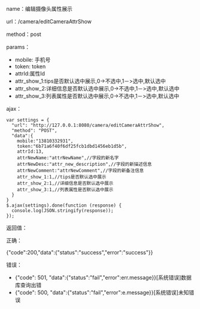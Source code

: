 name：编辑摄像头属性展示

url：/camera/editCameraAttrShow

method：post

params：

* mobile: 手机号
* token: token
* attrId:属性Id
* attr_show_1:tips是否默认选中展示,0->不选中,1－>选中,默认选中
* attr_show_2:详细信息是否默认选中展示,0->不选中,1－>选中,默认选中
* attr_show_3:列表属性是否默认选中展示,0->不选中,1－>选中,默认选中

ajax：

```
var settings = {
  "url": "http://127.0.0.1:8080/camera/editCameraAttrShow",
  "method": "POST",
  "data":{
    mobile:"13810332931",
    token:"6b71a6f40f6df25fcb1dbd1456eb1d5b",
    attrId:13,
    attrNewName:"attrNewName",//字段的新名字
    attrNewDesc:"attr_new_description",//字段的新描述信息
    attrNewComment:"attrNewComment",//字段的新备注信息
    attr_show_1:1,//tips是否默认选中展示
    attr_show_2:1,//详细信息是否默认选中展示
    attr_show_3:1,//列表属性是否默认选中展示
  }
}
$.ajax(settings).done(function (response) {
  console.log(JSON.stringify(response));
});
```

返回值：

正确：

{"code":200,"data":{"status":"success","error":"success"}}

错误：

* {"code": 501, "data":{"status":"fail","error":err.message}}[系统错误]数据库查询出错
* {"code": 500, "data":{"status":"fail","error":e.message}}[系统错误]未知错误
